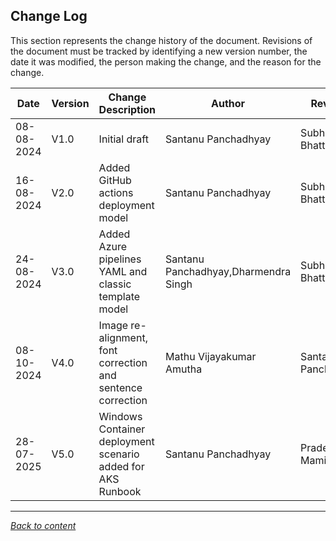 ﻿## Change Log

This section represents the change history of the document. Revisions of the document must be tracked by identifying a new version number, the date it was modified, the person making the change, and the reason for the change.

| **Date**     | **Version** | **Change Description**                                | **Author**                     | **Reviewer**                | **Approver**         |
|--------------|-------------|--------------------------------------------------------|--------------------------------|-----------------------------|-----------------------|
| 08-08-2024   | V1.0        | Initial draft                                          | Santanu Panchadhyay        | Subhra Bhattacharjee        |        |
| 16-08-2024  | V2.0        | Added GitHub actions deployment model | Santanu Panchadhyay        | Subhra Bhattacharjee        |           |
| 24-08-2024  | V3.0        | Added Azure pipelines YAML and classic template model | Santanu Panchadhyay,Dharmendra Singh        | Subhra Bhattacharjee        |           |
| 08-10-2024  | V4.0        | Image re-alignment, font correction and sentence correction | Mathu Vijayakumar Amutha        | Santanu Panchadhyay        |           |
| 28-07-2025  | V5.0        | Windows Container deployment scenario added for AKS Runbook | Santanu Panchadhyay        | Pradeep  Mamidi        |           |

---

[*Back to content*](README.md)